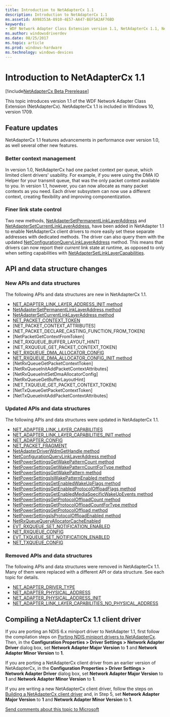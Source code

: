 ```yaml
---
title: Introduction to NetAdapterCx 1.1
description: Introduction to NetAdapterCx 1.1
ms.assetid: A998353A-8910-4E57-AA47-BEF5A2AF76BD
keywords:
- WDF Network Adapter Class Extension version 1.1, NetAdapterCx 1.1, NetCx 1.1
ms.author: windowsdriverdev
ms.date: 08/25/2017
ms.topic: article
ms.prod: windows-hardware
ms.technology: windows-devices
---
```


# Introduction to NetAdapterCx 1.1

[!include[NetAdapterCx Beta Prerelease](../netcx-beta-prerelease.md)]

This topic introduces version 1.1 of the WDF Network Adapter Class Extension (NetAdapterCx). NetAdapterCx 1.1 is included in Windows 10, version 1709.

## Feature updates

NetAdapterCx 1.1 features advancements in performance over version 1.0, as well several other new features.

### Better context management 

In version 1.0, NetAdapterCx had one packet context per queue, which limited client drivers' usability. For example, if you were using the DMA IO Helper for your transmit queue, that was the only packet context available to you. In version 1.1, however, you can now allocate as many packet contexts as you need. Each driver subsystem can now use a different context, creating flexibility and improving componentization.

### Finer link state control

Two new methods, [NetAdapterSetPermanentLinkLayerAddress](netadaptersetpermanentlinklayeraddress.md) and [NetAdapterSetCurrentLinkLayerAddress](netadaptersetcurrentlinklayeraddress.md), have been added in NetAdapter 1.1 to enable NetAdapterCx client drivers to more easily set these separate addresses with dedicated methods. The driver can also query them with the updated [NetConfigurationQueryLinkLayerAddress](netconfigurationquerylinklayeraddress.md) method. This means that drivers can now report their *current* link state at runtime, as opposed to only when setting capabilities with [NetAdapterSetLinkLayerCapabilities](netadaptersetlinklayercapabilities.md).

## API and data structure changes

### New APIs and data structures

The following APIs and data structures are new in NetAdapterCx 1.1.

- [NET_ADAPTER_LINK_LAYER_ADDRESS_INIT method](net-adapter-link-layer-address-init.md)
- [NetAdapterSetPermanentLinkLayerAddress method](netadaptersetpermanentlinklayeraddress.md)
- [NetAdapterSetCurrentLinkLayerAddress method](netadaptersetcurrentlinklayeraddress.md)
- [NET_PACKET_CONTEXT_TOKEN](net-packet-context-token.md)
- [NET_PACKET_CONTEXT_ATTRIBUTES]
- [NET_PACKET_DECLARE_CASTING_FUNCTION_FROM_TOKEN]
- [NetPacketGetContextFromToken]
- [NET_RXQUEUE_BUFFER_LAYOUT_HINT]
- [NET_RXQUEUE_GET_PACKET_CONTEXT_TOKEN]
- [NET_RXQUEUE_DMA_ALLOCATOR_CONFIG](net-rxqueue-dma-allocator-config.md)
- [NET_RXQUEUE_DMA_ALLOCATOR_CONFIG_INIT method](net-rxqueue-dma-allocator-config-init.md)
- [NetRxQueueGetPacketContextToken]
- [NetRxQueueInitAddPacketContextAttributes]
- [NetRxQueueInitSetDmaAllocatorConfig]
- [NetRxQueueGetBufferLayoutHint]
- [NET_TXQUEUE_GET_PACKET_CONTEXT_TOKEN]
- [NetTxQueueGetPacketContextToken]
- [NetTxQueueInitAddPacketContextAttributes]

### Updated APIs and data structures

The following APIs and data structures were updated in NetAdapterCx 1.1.

- [NET_ADAPTER_LINK_LAYER_CAPABILITIES](net-adapter-link-layer-capabilities.md)
- [NET_ADAPTER_LINK_LAYER_CAPABILITIES_INIT method](net-adapter-link-layer-capabilities-init.md)
- [NET_ADAPTER_CONFIG](net-adapter-config.md)
- [NET_PACKET_FRAGMENT](net-packet-fragment.md)
- [NetAdapterDriverWdmGetHandle method](netadapterdriverwdmgethandle.md)
- [NetConfigurationQueryLinkLayerAddress method](netconfigurationquerylinklayeraddress.md)
- [NetPowerSettingsGetWakePatternCount method](netpowersettingsgetwakepatterncount.md)
- [NetPowerSettingsGetWakePatternCountForType method](netpowersettingsgetwakepatterncountfortype.md)
- [NetPowerSettingsGetWakePattern method](netpowersettingsgetwakepattern.md)
- [NetPowerSettingsIsWakePatternEnabled method](netpowersettingsiswakepatternenabled.md)
- [NetPowerSettingsGetEnabledWakeUpFlags method](netpowersettingsgetenabledwakeupflags.md)
- [NetPowerSettingsGetEnabledProtocolOffloadFlags method](netpowersettingsgetenabledprotocoloffloadflags.md)
- [NetPowerSettingsGetEnabledMediaSpecificWakeUpEvents method](netpowersettingsgetenabledmediaspecificwakeupevents.md)
- [NetPowerSettingsGetProtocolOffloadCount method](netpowersettingsgetprotocoloffloadcount.md)
- [NetPowerSettingsGetProtocolOffloadCountForType method](netpowersettingsgetprotocoloffloadcountfortype.md)
- [NetPowerSettingsGetProtocolOffload method](netpowersettingsgetprotocoloffload.md)
- [NetPowerSettingsIsProtocolOffloadEnabled method](netpowersettingsisprotocoloffloadenabled.md)
- [NetRxQueueQueryAllocatorCacheEnabled](netrxqueuequeryallocatorcacheenabled.md)
- [EVT_RXQUEUE_SET_NOTIFICATION_ENABLED](evt-rxqueue-set-notification-enabled.md)
- [NET_RXQUEUE_CONFIG](net-rxqueue-config.md)
- [EVT_TXQUEUE_SET_NOTIFICATION_ENABLED](evt-txqueue-set-notification-enabled.md)
- [NET_TXQUEUE_CONFIG](net-txqueue-config.md)

### Removed APIs and data structures

The following APIs and data structures were removed in NetAdapterCx 1.1. Many of them were replaced with a different API or data structure. See each topic for details.

- [NET_ADAPTER_DRIVER_TYPE](net-adapter-driver-type.md)
- [NET_ADAPTER_PHYSICAL_ADDRESS](net-adapter-physical-address.md)
- [NET_ADAPTER_PHYSICAL_ADDRESS_INIT](net-adapter-physical-address-init.md)
- [NET_ADAPTER_LINK_LAYER_CAPABILITIES_NO_PHYSICAL_ADDRESS](net-adapter-link-layer-capabilities-init-no-physical-address.md)

## Compiling a NetAdapterCx 1.1 client driver

If you are porting an NDIS 6.x miniport driver to NetAdapter 1.1, first follow the compilation steps on [Porting NDIS miniport drivers to NetAdapterCx](porting-ndis-miniport-drivers-to-netadaptercx.md). Then, in the **Configuration Properties > Driver Settings > Network Adapter Driver** dialog box, set **Network Adapter Major Version** to **1** and **Network Adapter Minor Version** to **1**.

If you are porting a NetAdapterCx client driver from an earlier version of NetAdapterCx, in the **Configuration Properties > Driver Settings > Network Adapter Driver** dialog box, set **Network Adapter Major Version** to **1** and **Network Adapter Minor Version** to **1**.

If you are writing a new NetAdapterCx client driver, follow the steps on [Building a NetAdapterCx client driver](building-a-netadaptercx-client-driver.md) and, in Step 5, set **Network Adapter Major Version** to **1** and **Network Adapter Minor Version** to **1**.

[Send comments about this topic to Microsoft](mailto:wsddocfb@microsoft.com?subject=Documentation%20feedback%20%5Bp_mb\p_mb%5D:%20Planning%20your%20APN%20database%20submission%20%20RELEASE:%20%281/18/2017%29&body=%0A%0APRIVACY%20STATEMENT%0A%0AWe%20use%20your%20feedback%20to%20improve%20the%20documentation.%20We%20don't%20use%20your%20email%20address%20for%20any%20other%20purpose,%20and%20we'll%20remove%20your%20email%20address%20from%20our%20system%20after%20the%20issue%20that%20you're%20reporting%20is%20fixed.%20While%20we're%20working%20to%20fix%20this%20issue,%20we%20might%20send%20you%20an%20email%20message%20to%20ask%20for%20more%20info.%20Later,%20we%20might%20also%20send%20you%20an%20email%20message%20to%20let%20you%20know%20that%20we've%20addressed%20your%20feedback.%0A%0AFor%20more%20info%20about%20Microsoft's%20privacy%20policy,%20see%20http://privacy.microsoft.com/default.aspx. "Send comments about this topic to Microsoft")